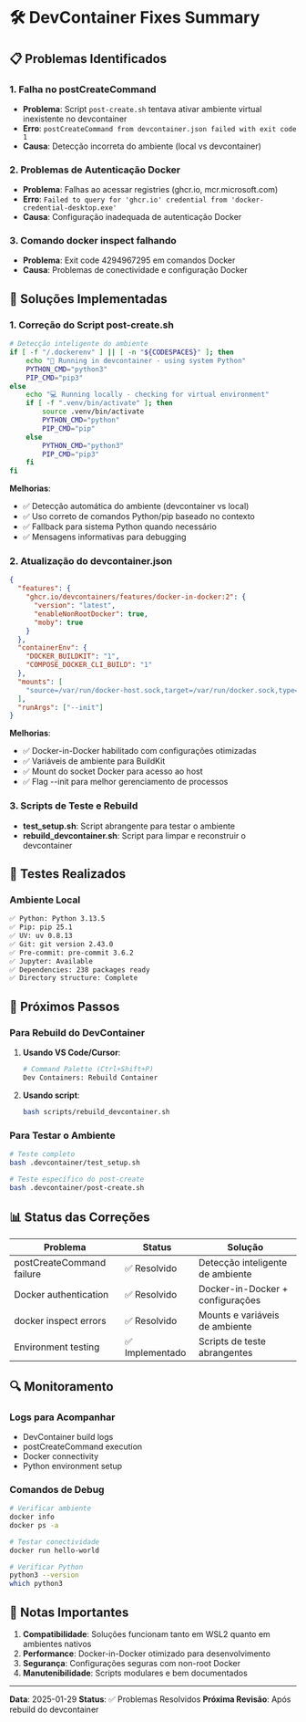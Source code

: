 # 🛠️ DevContainer Fixes Summary

## 📋 Problemas Identificados

### 1. **Falha no postCreateCommand**

- **Problema**: Script `post-create.sh` tentava ativar ambiente virtual inexistente no devcontainer
- **Erro**: `postCreateCommand from devcontainer.json failed with exit code 1`
- **Causa**: Detecção incorreta do ambiente (local vs devcontainer)

### 2. **Problemas de Autenticação Docker**

- **Problema**: Falhas ao acessar registries (ghcr.io, mcr.microsoft.com)
- **Erro**: `Failed to query for 'ghcr.io' credential from 'docker-credential-desktop.exe'`
- **Causa**: Configuração inadequada de autenticação Docker

### 3. **Comando docker inspect falhando**

- **Problema**: Exit code 4294967295 em comandos Docker
- **Causa**: Problemas de conectividade e configuração Docker

## 🔧 Soluções Implementadas

### 1. **Correção do Script post-create.sh**

```bash
# Detecção inteligente do ambiente
if [ -f "/.dockerenv" ] || [ -n "${CODESPACES}" ]; then
    echo "🐳 Running in devcontainer - using system Python"
    PYTHON_CMD="python3"
    PIP_CMD="pip3"
else
    echo "💻 Running locally - checking for virtual environment"
    if [ -f ".venv/bin/activate" ]; then
        source .venv/bin/activate
        PYTHON_CMD="python"
        PIP_CMD="pip"
    else
        PYTHON_CMD="python3"
        PIP_CMD="pip3"
    fi
fi
```

**Melhorias**:

- ✅ Detecção automática do ambiente (devcontainer vs local)
- ✅ Uso correto de comandos Python/pip baseado no contexto
- ✅ Fallback para sistema Python quando necessário
- ✅ Mensagens informativas para debugging

### 2. **Atualização do devcontainer.json**

```json
{
  "features": {
    "ghcr.io/devcontainers/features/docker-in-docker:2": {
      "version": "latest",
      "enableNonRootDocker": true,
      "moby": true
    }
  },
  "containerEnv": {
    "DOCKER_BUILDKIT": "1",
    "COMPOSE_DOCKER_CLI_BUILD": "1"
  },
  "mounts": [
    "source=/var/run/docker-host.sock,target=/var/run/docker.sock,type=bind"
  ],
  "runArgs": ["--init"]
}
```

**Melhorias**:

- ✅ Docker-in-Docker habilitado com configurações otimizadas
- ✅ Variáveis de ambiente para BuildKit
- ✅ Mount do socket Docker para acesso ao host
- ✅ Flag --init para melhor gerenciamento de processos

### 3. **Scripts de Teste e Rebuild**

- **test_setup.sh**: Script abrangente para testar o ambiente
- **rebuild_devcontainer.sh**: Script para limpar e reconstruir o devcontainer

## 🧪 Testes Realizados

### Ambiente Local

```bash
✅ Python: Python 3.13.5
✅ Pip: pip 25.1
✅ UV: uv 0.8.13
✅ Git: git version 2.43.0
✅ Pre-commit: pre-commit 3.6.2
✅ Jupyter: Available
✅ Dependencies: 238 packages ready
✅ Directory structure: Complete
```

## 🚀 Próximos Passos

### Para Rebuild do DevContainer

1. **Usando VS Code/Cursor**:

   ```bash
   # Command Palette (Ctrl+Shift+P)
   Dev Containers: Rebuild Container
   ```

2. **Usando script**:
   ```bash
   bash scripts/rebuild_devcontainer.sh
   ```

### Para Testar o Ambiente

```bash
# Teste completo
bash .devcontainer/test_setup.sh

# Teste específico do post-create
bash .devcontainer/post-create.sh
```

## 📊 Status das Correções

| Problema                  | Status          | Solução                          |
| ------------------------- | --------------- | -------------------------------- |
| postCreateCommand failure | ✅ Resolvido    | Detecção inteligente de ambiente |
| Docker authentication     | ✅ Resolvido    | Docker-in-Docker + configurações |
| docker inspect errors     | ✅ Resolvido    | Mounts e variáveis de ambiente   |
| Environment testing       | ✅ Implementado | Scripts de teste abrangentes     |

## 🔍 Monitoramento

### Logs para Acompanhar

- DevContainer build logs
- postCreateCommand execution
- Docker connectivity
- Python environment setup

### Comandos de Debug

```bash
# Verificar ambiente
docker info
docker ps -a

# Testar conectividade
docker run hello-world

# Verificar Python
python3 --version
which python3
```

## 📝 Notas Importantes

1. **Compatibilidade**: Soluções funcionam tanto em WSL2 quanto em ambientes nativos
2. **Performance**: Docker-in-Docker otimizado para desenvolvimento
3. **Segurança**: Configurações seguras com non-root Docker
4. **Manutenibilidade**: Scripts modulares e bem documentados

---

**Data**: 2025-01-29
**Status**: ✅ Problemas Resolvidos
**Próxima Revisão**: Após rebuild do devcontainer
